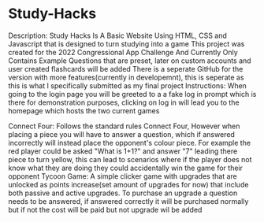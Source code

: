 # Study-Hacks
Description:
Study Hacks Is A Basic Website Using HTML, CSS and Javascript that is designed to turn studying into a game
This project was created for the 2022 Congressional App Challenge And Currently Only Contains Example Questions that are preset, later on custom accounts and user created flashcards will be added
There is a seperate GitHub for the version with more features(currently in developemnt), this is seperate as this is what I specifically submitted as my final project
Instructions:
When going to the login page you will be greeted to a a fake log in prompt which is there for demonstration purposes, clicking on log in will lead you to the homepage which hosts the two current games

Connect Four:
Follows the standard rules Connect Four, However when placing a piece you will have to answer a question, which if answered incorrectly will instead place the opponent's colour piece.
For example the red player could be asked "What is 1+1?" and answer "7" leading there piece to turn yellow, this can lead to scenarios where if the player does not know what they are doing they could accidentally win the game for their opponent
Tycoon Game:
A simple clicker game with upgrades that are unlocked as points increase(set amount of upgrades for now) that include both passive and active upgrades. To purchase an upgrade a question needs to be answered, if answered correctly it will be purchased normally but if not the cost will be paid but not upgrade wil be added
